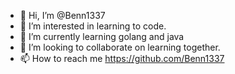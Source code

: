 - 👋 Hi, I’m @Benn1337
- 👀 I’m interested in learning to code.
- 🌱 I’m currently learning golang and java
- 💞️ I’m looking to collaborate on learning together.
- 📫 How to reach me https://github.com/Benn1337

<!---
Benn1337/Benn1337 is a ✨ special ✨ repository because its `README.md` (this file) appears on your GitHub profile.
You can click the Preview link to take a look at your changes.
--->
